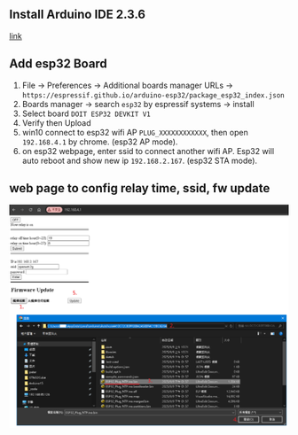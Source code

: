 ## Install Arduino IDE 2.3.6
[link](https://www.arduino.cc/en/software/)  

## Add esp32 Board
1. File -> Preferences -> Additional boards manager URLs -> `https://espressif.github.io/arduino-esp32/package_esp32_index.json`  
2. Boards manager -> search `esp32` by espressif systems -> install  
3. Select board `DOIT ESP32 DEVKIT V1`  
4. Verify then Upload  
5. win10 connect to esp32 wifi AP `PLUG_XXXXXXXXXXXX`, then open `192.168.4.1` by chrome. (esp32 AP mode).  
6. on esp32 webpage, enter ssid to connect another wifi AP. Esp32 will auto reboot and show new ip `192.168.2.167`. (esp32 STA mode).  

## web page to config relay time, ssid, fw update
![IMAGE ALT TEXT HERE](./img/fw_update.png)  
